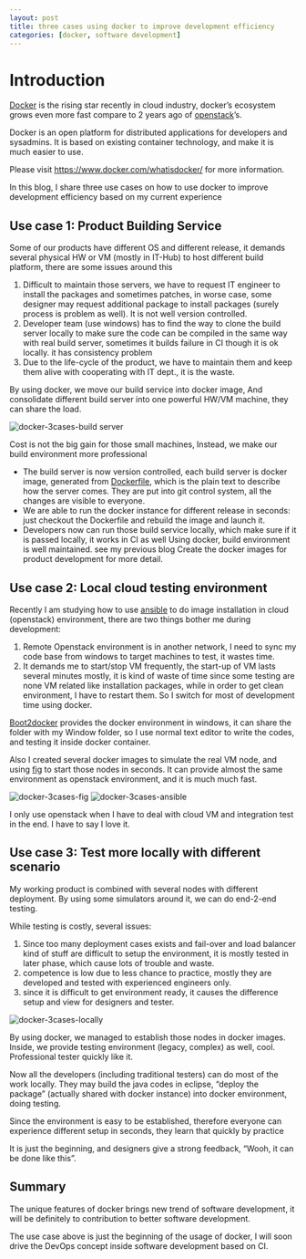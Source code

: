 ```yaml
---
layout: post
title: three cases using docker to improve development efficiency
categories: [docker, software development]
---
```

# Introduction #

[Docker](docker.com) is the rising star recently in cloud industry, docker’s ecosystem grows even more fast compare to 2 years ago of [openstack](openstack.org)’s.

Docker is an open platform for distributed applications for developers and sysadmins. It is based on existing container technology, and make it is much easier to use. 

Please visit https://www.docker.com/whatisdocker/ for more information.

In this blog, I share three use cases on how to use docker to improve development efficiency based on my current experience

## Use case 1: Product Building Service ##

Some of our products have different OS and different release, it demands several physical HW or VM (mostly in IT-Hub) to host different build platform, there are some issues around this

1. Difficult to maintain those servers, we have to request IT engineer to install the packages and sometimes patches, in worse case, some designer may request additional package to install packages (surely process is problem as well). It is not well version controlled.
2. Developer team (use windows) has to find the way to clone the build server locally to make sure the code can be compiled in the same way with real build server, sometimes it builds failure in CI though it is ok locally. it has consistency problem
3. Due to the life-cycle of the product, we have to maintain them and keep them alive with cooperating with IT dept., it is the waste. 

By using docker, we move our build service into docker image, And consolidate different build server into one powerful HW/VM machine, they can share the load. 

![docker-3cases-build server](http://larrycaiyu.com/blog/images/docker-3cases-1.png)

Cost is not the big gain for those small machines, Instead, we make our build environment more professional

* The build server is now version controlled, each build server is docker image, generated from [Dockerfile](https://docs.docker.com/reference/builder/), which is the plain text to describe how the server comes. They are put into git control system, all the changes are visible to everyone.
* We are able to run the docker instance for different release in seconds: just checkout the Dockerfile and rebuild the image and launch it.
* Developers now can run those build service locally, which make sure if it is passed locally, it works in CI as well
Using docker, build environment is well maintained. see my previous blog Create the docker images for product development for more detail.

## Use case 2: Local cloud testing environment ##
Recently I am studying how to use [ansible](ansible.com) to do image installation in cloud (openstack) environment, there are two things bother me during development:

1. Remote Openstack environment is in another network, I need to sync my code base from windows to target machines to test, it wastes time.
2. It demands me to start/stop VM frequently, the start-up of VM lasts several minutes mostly, it is kind of waste of time since some testing are none VM related like installation packages, while in order to get clean environment, I have to restart them.
So I switch for most of development time using docker.

[Boot2docker](boot2docker.io) provides the docker environment in windows, it can share the folder with my Window folder, so I use normal text editor to write the codes, and testing it inside docker container.

Also I created several docker images to simulate the real VM node, and using [fig](fig.sh) to start those nodes in seconds. It can provide almost the same environment as openstack environment, and it is much much fast.

![docker-3cases-fig](http://larrycaiyu.com/blog/images/docker-3cases-2.png)
![docker-3cases-ansible](http://larrycaiyu.com/blog/images/docker-3cases-3.png)

I only use openstack when I have to deal with cloud VM and integration test in the end. I have to say I love it.

## Use case 3: Test more locally with different scenario ##

My working product is combined with several nodes with different deployment. By using some simulators around it, we can do end-2-end testing.

While testing is costly, several issues:

1. Since too many deployment cases exists and fail-over and load balancer kind of stuff are difficult to setup the environment, it is mostly tested in later phase, which cause lots of trouble and waste.
2. competence is low due to less chance to practice, mostly they are developed and tested with experienced engineers only.
3. since it is difficult to get environment ready, it causes the difference setup and view for designers and tester. 

![docker-3cases-locally](http://larrycaiyu.com/blog/images/docker-3cases-4.png)

By using docker, we managed to establish those nodes in docker images. Inside, we provide testing environment (legacy, complex) as well, cool. Professional tester quickly like it.

Now all the developers (including traditional testers) can do most of the work locally. They may build the java codes in eclipse, “deploy the package” (actually shared with docker instance) into docker environment, doing testing.

Since the environment is easy to be established, therefore everyone can experience different setup in seconds, they learn that quickly by practice

It is just the beginning, and designers give a strong feedback, “Wooh, it can be done like this”.

## Summary ##

The unique features of docker brings new trend of software development, it will be definitely to contribution to better software development.

The use case above is just the beginning of the usage of docker, I will soon drive the DevOps concept inside software development based on CI.

